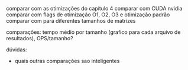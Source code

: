 comparar com as otimizações do capítulo 4
comparar com CUDA nvidia
comparar com flags de otimização O1, O2, O3 e otimização padrão
comparar com para diferentes tamanhos de matrizes

comparações:
tempo médio por tamanho (grafico para cada arquivo de resultados), OPS/tamanho?

dúvidas:
- quais outras comparações sao inteligentes